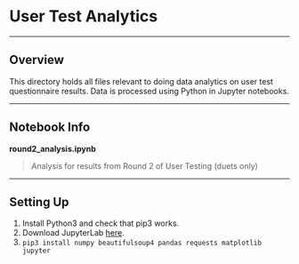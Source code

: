 # User Test Analytics

----

## Overview

This directory holds all files relevant to doing data analytics on user test questionnaire results. Data is processed using Python in Jupyter notebooks.

----

## Notebook Info

**round2_analysis.ipynb**
> Analysis for results from Round 2 of User Testing (duets only)

----

## Setting Up

1. Install Python3 and check that pip3 works.
2. Download JupyterLab [here](https://jupyterlab.readthedocs.io/en/stable/getting_started/installation.html).
3. `pip3 install numpy beautifulsoup4 pandas requests matplotlib jupyter`
